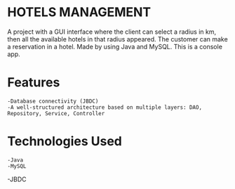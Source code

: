 #  HOTELS MANAGEMENT
 A project with a GUI interface where the
 client can select a radius in km, then all the available hotels in that
 radius appeared. The customer can make a reservation in a hotel.
 Made by using Java and MySQL. This is a console app.

# Features
	-Database connectivity (JBDC)
	-A well-structured architecture based on multiple layers: DAO, Repository, Service, Controller

# Technologies Used
	-Java
	-MySQL
  -JBDC	

